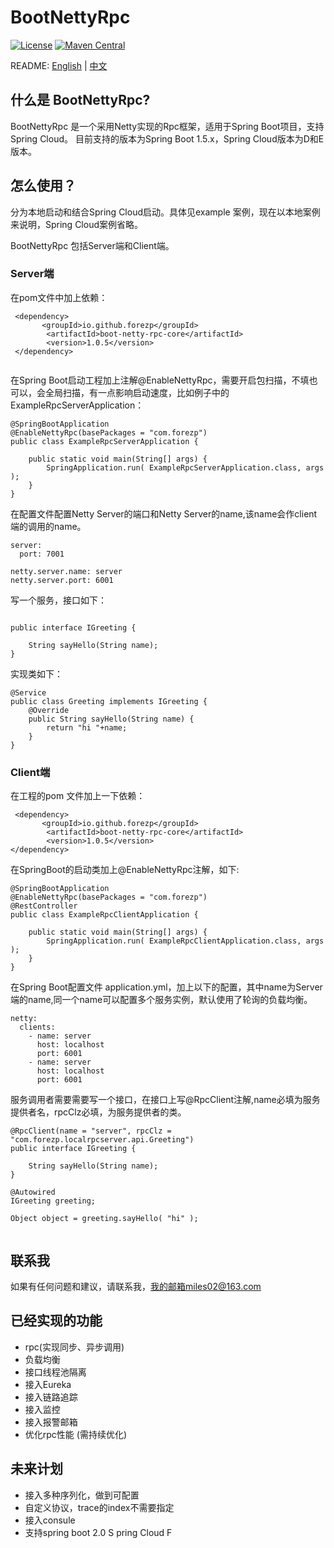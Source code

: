 # BootNettyRpc

[![License](https://img.shields.io/badge/License-Apache%202.0-blue.svg?label=license)](https://github.com/forezp/BootNettyRpc/blob/master/LICENSE)
[![Maven Central](https://img.shields.io/maven-central/v/io.github.forezp/boot-netty-rpc-core.svg?label=maven%20central)](http://mvnrepository.com/artifact/io.github.forezp/boot-netty-rpc-core)


README: [English](https://github.com/forezp/BootNettyRpc/blob/master/README-en.md) | [中文](https://github.com/forezp/BootNettyRpc/blob/master/README.md)

## 什么是 BootNettyRpc?

BootNettyRpc 是一个采用Netty实现的Rpc框架，适用于Spring Boot项目，支持Spring Cloud。
目前支持的版本为Spring Boot 1.5.x，Spring Cloud版本为D和E版本。


## 怎么使用？

分为本地启动和结合Spring Cloud启动。具体见example 案例，现在以本地案例来说明，Spring Cloud案例省略。

BootNettyRpc 包括Server端和Client端。

### Server端

在pom文件中加上依赖：

```
 <dependency>
       <groupId>io.github.forezp</groupId>
        <artifactId>boot-netty-rpc-core</artifactId>
        <version>1.0.5</version>
 </dependency>
 
```

在Spring Boot启动工程加上注解@EnableNettyRpc，需要开启包扫描，不填也可以，会全局扫描，有一点影响启动速度，比如例子中的ExampleRpcServerApplication：

```
@SpringBootApplication
@EnableNettyRpc(basePackages = "com.forezp")
public class ExampleRpcServerApplication {

    public static void main(String[] args) {
        SpringApplication.run( ExampleRpcServerApplication.class, args );
    }
}

```

在配置文件配置Netty Server的端口和Netty Server的name,该name会作client端的调用的name。

```
server:
  port: 7001

netty.server.name: server
netty.server.port: 6001

```

写一个服务，接口如下：

```

public interface IGreeting {

    String sayHello(String name);
}
```

实现类如下：

```
@Service
public class Greeting implements IGreeting {
    @Override
    public String sayHello(String name) {
        return "hi "+name;
    }
}

```

### Client端

在工程的pom 文件加上一下依赖：

```
 <dependency>
       <groupId>io.github.forezp</groupId>
        <artifactId>boot-netty-rpc-core</artifactId>
        <version>1.0.5</version>
</dependency>

```


在SpringBoot的启动类加上@EnableNettyRpc注解，如下:

```
@SpringBootApplication
@EnableNettyRpc(basePackages = "com.forezp")
@RestController
public class ExampleRpcClientApplication {

    public static void main(String[] args) {
        SpringApplication.run( ExampleRpcClientApplication.class, args );
    }
}

```

在Spring Boot配置文件 application.yml，加上以下的配置，其中name为Server端的name,同一个name可以配置多个服务实例，默认使用了轮询的负载均衡。

```
netty:
  clients:
    - name: server
      host: localhost
      port: 6001
    - name: server
      host: localhost
      port: 6001

```


服务调用者需要需要写一个接口，在接口上写@RpcClient注解,name必填为服务提供者名，rpcClz必填，为服务提供者的类。

```
@RpcClient(name = "server", rpcClz = "com.forezp.localrpcserver.api.Greeting")
public interface IGreeting {

    String sayHello(String name);
}
```


```
@Autowired
IGreeting greeting;

Object object = greeting.sayHello( "hi" );
 
```

## 联系我

如果有任何问题和建议，请联系我，我的邮箱miles02@163.com

## 已经实现的功能

- rpc(实现同步、异步调用)
- 负载均衡
- 接口线程池隔离
- 接入Eureka
- 接入链路追踪
- 接入监控
- 接入报警邮箱
- 优化rpc性能 (需持续优化)

## 未来计划

- 接入多种序列化，做到可配置
- 自定义协议，trace的index不需要指定
- 接入consule
- 支持spring boot 2.0 S pring Cloud F


